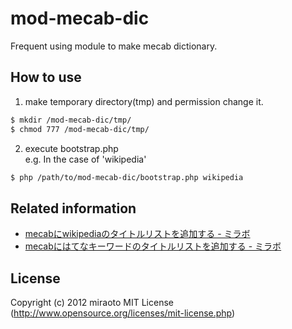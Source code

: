 mod-mecab-dic
================================

Frequent using module to make mecab dictionary.

How to use
----------------------------------------------------------------------
1. make temporary directory(tmp) and permission change it.  

``` html
$ mkdir /mod-mecab-dic/tmp/
$ chmod 777 /mod-mecab-dic/tmp/
```

2. execute bootstrap.php  
 e.g. In the case of 'wikipedia'  

``` html
$ php /path/to/mod-mecab-dic/bootstrap.php wikipedia
```

Related information
----------------------------------------------------------------------
- [mecabにwikipediaのタイトルリストを追加する - ミラボ](http://log.miraoto.com/2012/11/703/)
- [mecabにはてなキーワードのタイトルリストを追加する - ミラボ](http://log.miraoto.com/2012/11/705/)

License
----------------------------------------------------------------------
Copyright (c) 2012 miraoto
MIT License (http://www.opensource.org/licenses/mit-license.php)

